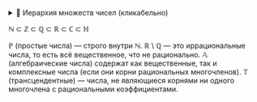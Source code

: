 <details> <summary>📐 Иерархия множеств чисел (кликабельно)</summary>
```
ℍ   — Кватернионы (Quaternions)
└── ℂ   — Комплексные числа (Complex numbers)
    ├── ℝ   — Вещественные числа (Real numbers)
    │   ├── ℚ   — Рациональные числа (Rational numbers)
    │   │   ├── ℤ   — Целые числа (Integers)
    │   │   │   └── ℕ   — Натуральные числа (Natural numbers)
    │   │   │       └── ℙ   — Простые числа (Prime numbers)
    │   └── ℝ \ ℚ   — Иррациональные числа (Irrational numbers)
    ├── ℂ \ ℝ   — Чисто мнимые числа (Pure imaginary numbers, e.g. 5i)
    └── 𝔸   — Алгебраические числа (Algebraic numbers)
        ├── Включают: все корни многочленов с рациональными коэффициентами
        ├── Содержат: все числа из ℚ, ℝ, и некоторые из ℂ
        └── 𝕋   — Трансцендентные числа (Transcendental numbers)
            ├── Не являются алгебраическими
            └── Примеры: π, e
```
</details>


ℕ ⊂ ℤ ⊂ ℚ ⊂ ℝ ⊂ ℂ ⊂ ℍ

ℙ (простые числа) — строго внутри ℕ.
ℝ \ ℚ — это иррациональные числа, то есть всё вещественное, что не рационально.
𝔸 (алгебраические числа) содержат как вещественные, так и комплексные числа (если они корни рациональных многочленов).
𝕋 (трансцендентные) — числа, не являющиеся корнями ни одного многочлена с рациональными коэффициентами.